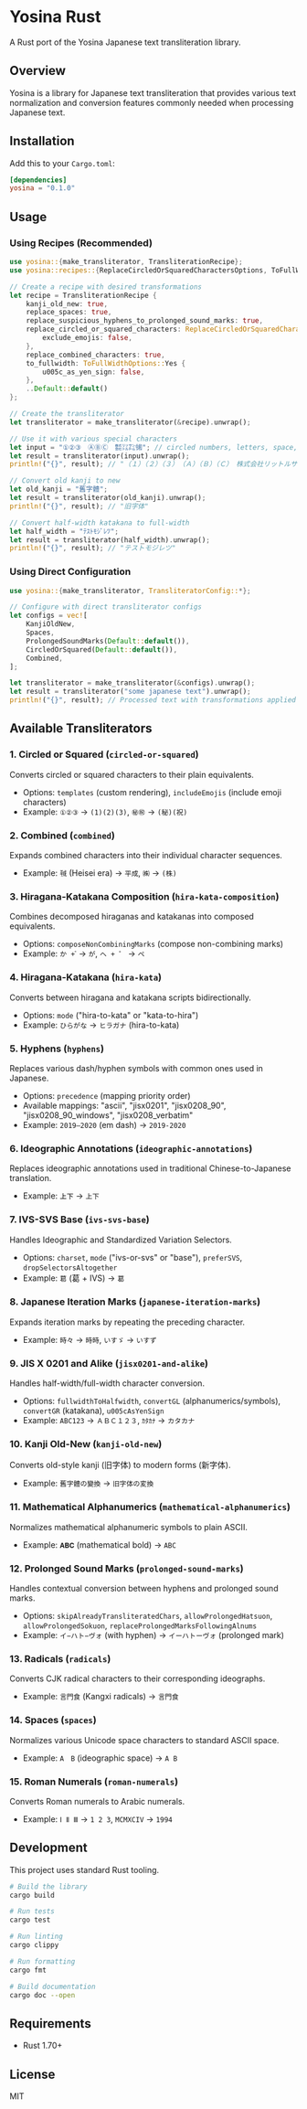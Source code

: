 # Yosina Rust

A Rust port of the Yosina Japanese text transliteration library.

## Overview

Yosina is a library for Japanese text transliteration that provides various text normalization and conversion features commonly needed when processing Japanese text.

## Installation

Add this to your `Cargo.toml`:

```toml
[dependencies]
yosina = "0.1.0"
```

## Usage

### Using Recipes (Recommended)

```rust
use yosina::{make_transliterator, TransliterationRecipe};
use yosina::recipes::{ReplaceCircledOrSquaredCharactersOptions, ToFullWidthOptions};

// Create a recipe with desired transformations
let recipe = TransliterationRecipe {
    kanji_old_new: true,
    replace_spaces: true,
    replace_suspicious_hyphens_to_prolonged_sound_marks: true,
    replace_circled_or_squared_characters: ReplaceCircledOrSquaredCharactersOptions::Yes {
        exclude_emojis: false,
    },
    replace_combined_characters: true,
    to_fullwidth: ToFullWidthOptions::Yes {
        u005c_as_yen_sign: false,
    },
    ..Default::default()
};

// Create the transliterator
let transliterator = make_transliterator(&recipe).unwrap();

// Use it with various special characters
let input = "①②③　ⒶⒷⒸ　㍿㍑㌠㋿"; // circled numbers, letters, space, combined characters
let result = transliterator(input).unwrap();
println!("{}", result); // "（１）（２）（３）　（Ａ）（Ｂ）（Ｃ）　株式会社リットルサンチーム令和"

// Convert old kanji to new
let old_kanji = "舊字體";
let result = transliterator(old_kanji).unwrap();
println!("{}", result); // "旧字体"

// Convert half-width katakana to full-width
let half_width = "ﾃｽﾄﾓｼﾞﾚﾂ";
let result = transliterator(half_width).unwrap();
println!("{}", result); // "テストモジレツ"
```

### Using Direct Configuration

```rust
use yosina::{make_transliterator, TransliteratorConfig::*};

// Configure with direct transliterator configs
let configs = vec![
    KanjiOldNew,
    Spaces,
    ProlongedSoundMarks(Default::default()),
    CircledOrSquared(Default::default()),
    Combined,
];

let transliterator = make_transliterator(&configs).unwrap();
let result = transliterator("some japanese text").unwrap();
println!("{}", result); // Processed text with transformations applied
```

## Available Transliterators

### 1. **Circled or Squared** (`circled-or-squared`)
Converts circled or squared characters to their plain equivalents.
- Options: `templates` (custom rendering), `includeEmojis` (include emoji characters)
- Example: `①②③` → `(1)(2)(3)`, `㊙㊗` → `(秘)(祝)`

### 2. **Combined** (`combined`)
Expands combined characters into their individual character sequences.
- Example: `㍻` (Heisei era) → `平成`, `㈱` → `(株)`

### 3. **Hiragana-Katakana Composition** (`hira-kata-composition`)
Combines decomposed hiraganas and katakanas into composed equivalents.
- Options: `composeNonCombiningMarks` (compose non-combining marks)
- Example: `か + ゙` → `が`, `ヘ + ゜` → `ペ`

### 4. **Hiragana-Katakana** (`hira-kata`)
Converts between hiragana and katakana scripts bidirectionally.
- Options: `mode` ("hira-to-kata" or "kata-to-hira")
- Example: `ひらがな` → `ヒラガナ` (hira-to-kata)

### 5. **Hyphens** (`hyphens`)
Replaces various dash/hyphen symbols with common ones used in Japanese.
- Options: `precedence` (mapping priority order)
- Available mappings: "ascii", "jisx0201", "jisx0208_90", "jisx0208_90_windows", "jisx0208_verbatim"
- Example: `2019—2020` (em dash) → `2019-2020`

### 6. **Ideographic Annotations** (`ideographic-annotations`)
Replaces ideographic annotations used in traditional Chinese-to-Japanese translation.
- Example: `㆖㆘` → `上下`

### 7. **IVS-SVS Base** (`ivs-svs-base`)
Handles Ideographic and Standardized Variation Selectors.
- Options: `charset`, `mode` ("ivs-or-svs" or "base"), `preferSVS`, `dropSelectorsAltogether`
- Example: `葛󠄀` (葛 + IVS) → `葛`

### 8. **Japanese Iteration Marks** (`japanese-iteration-marks`)
Expands iteration marks by repeating the preceding character.
- Example: `時々` → `時時`, `いすゞ` → `いすず`

### 9. **JIS X 0201 and Alike** (`jisx0201-and-alike`)
Handles half-width/full-width character conversion.
- Options: `fullwidthToHalfwidth`, `convertGL` (alphanumerics/symbols), `convertGR` (katakana), `u005cAsYenSign`
- Example: `ABC123` → `ＡＢＣ１２３`, `ｶﾀｶﾅ` → `カタカナ`

### 10. **Kanji Old-New** (`kanji-old-new`)
Converts old-style kanji (旧字体) to modern forms (新字体).
- Example: `舊字體の變換` → `旧字体の変換`

### 11. **Mathematical Alphanumerics** (`mathematical-alphanumerics`)
Normalizes mathematical alphanumeric symbols to plain ASCII.
- Example: `𝐀𝐁𝐂` (mathematical bold) → `ABC`

### 12. **Prolonged Sound Marks** (`prolonged-sound-marks`)
Handles contextual conversion between hyphens and prolonged sound marks.
- Options: `skipAlreadyTransliteratedChars`, `allowProlongedHatsuon`, `allowProlongedSokuon`, `replaceProlongedMarksFollowingAlnums`
- Example: `イ−ハト−ヴォ` (with hyphen) → `イーハトーヴォ` (prolonged mark)

### 13. **Radicals** (`radicals`)
Converts CJK radical characters to their corresponding ideographs.
- Example: `⾔⾨⾷` (Kangxi radicals) → `言門食`

### 14. **Spaces** (`spaces`)
Normalizes various Unicode space characters to standard ASCII space.
- Example: `A　B` (ideographic space) → `A B`

### 15. **Roman Numerals** (`roman-numerals`)
Converts Roman numerals to Arabic numerals.
- Example: `Ⅰ Ⅱ Ⅲ` → `1 2 3`, `MCMXCIV` → `1994`

## Development

This project uses standard Rust tooling.

```bash
# Build the library
cargo build

# Run tests
cargo test

# Run linting
cargo clippy

# Run formatting
cargo fmt

# Build documentation
cargo doc --open
```

## Requirements

- Rust 1.70+

## License

MIT